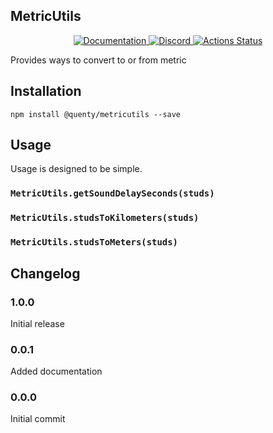 ## MetricUtils
<div align="center">
  <a href="http://quenty.github.io/api/">
    <img src="https://img.shields.io/badge/docs-website-green.svg" alt="Documentation" />
  </a>
  <a href="https://discord.gg/mhtGUS8">
    <img src="https://img.shields.io/badge/discord-nevermore-blue.svg" alt="Discord" />
  </a>
  <a href="https://github.com/Quenty/NevermoreEngine/actions">
    <img src="https://github.com/Quenty/NevermoreEngine/workflows/lint/badge.svg" alt="Actions Status" />
  </a>
</div>

Provides ways to convert to or from metric

## Installation
```
npm install @quenty/metricutils --save
```

## Usage
Usage is designed to be simple.

### `MetricUtils.getSoundDelaySeconds(studs)`

### `MetricUtils.studsToKilometers(studs)`

### `MetricUtils.studsToMeters(studs)`


## Changelog

### 1.0.0
Initial release

### 0.0.1
Added documentation

### 0.0.0
Initial commit